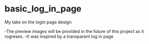 # basic_log_in_page
My take on the login page design

-The preview images will be provided in the future of this project as it rogreses.
-It was inspired by a transparent log in page 

